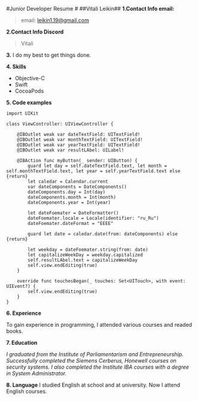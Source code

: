 #Junior Developer Resume #
##Vitali Leikin##
 **1.Contact Info email:**

> email: <leikin1.19@gmail.com>

 **2.Contact Info Discord**
 > Vitali
 
**3.**
I do my best to get things done.

**4. Skills**

* Objective-C
* Swift
* CocoaPods

**5. Code examples**

```
import UIKit

class ViewController: UIViewController {
    
    @IBOutlet weak var dateTextField: UITextField!
    @IBOutlet weak var monthTextField: UITextField!
    @IBOutlet weak var yearTextField: UITextField!
    @IBOutlet weak var resultLAbel: UILabel! 
    
    @IBAction func myButton(_ sender: UIButton) {        
        guard let day = self.dateTextField.text, let month = self.monthTextField.text, let year = self.yearTextField.text else {return}
        let caledar = Calendar.current
        var dateComponents = DateComponents()
        dateComponents.day = Int(day)
        dateComponents.month = Int(month)
        dateComponents.year = Int(year)
        
        let dateFoemater = DateFormatter()
        dateFoemater.locale = Locale(identifier: "ru_Ru")
        dateFoemater.dateFormat = "EEEE"
        
        guard let date = caledar.date(from: dateComponents) else {return}
   
        let weekday = dateFoemater.string(from: date)
        let capitalizeWeekDay = weekday.capitalized
        self.resultLAbel.text = capitalizeWeekDay
        self.view.endEditing(true)
    }
    
    override func touchesBegan(_ touches: Set<UITouch>, with event: UIEvent?) {
        self.view.endEditing(true)
    } 
}

```
**6. Experience**

To gain experience in programming, I attended various courses and readed  books.

**7. Education**

*I graduated from the Institute of Parliamentarism and Entrepreneurship.
Successfully completed the Siemens Cerberus, Honewell courses on security systems.
I also completed the Institute IBA courses with a degree in System Administrator.*

**8. Language**
I studied English at school and at university.
Now I attend English courses.
